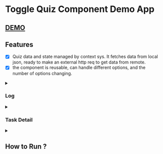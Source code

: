# Toggle Quiz Component Demo App

## [DEMO](https://mgunsd.github.io/Toggle-Quiz-Card/)

## Features

- [x] Quiz data and state managed by context sys. It fetches data from local json, ready to make an external http req to get data from remote.
- [x] the component is reusable, can handle different options, and the number of options changing.

<details><summary><h3>Log</h3></summary>

- `npx create-react-app toggle-quiz typescript`
- `yarn add styled-components`
- `yarn add @types/styled-components gh-pages --dev`

```
"compilerOptions": {
  ...
    "baseUrl": "src"
  },
```

- `git commit -am "Project started based on CRA-typescript"`
- `git commit -am "Absolute path configured at tsconfig.json"`
- `git commit -m "Helper packages and devDependencies installed: styled-components gh-pages"`
- `git commit -m "Reusable containers constructed"`

- `git commit -m "Quiz Context & Theme Context constructed"`

  - I know it is a bit overshot to contsruct a context for small component, I dit it incase other features or data request funcs. can be added in the future. Alternatively I could have keep all my states in useState hooks and helper funcs in Quiz.tsx Component.
  - Theme context may not needed neither :).

- `git commit -m "Data quiz.json handled by QuizContext"`
- `git commit -m "Toggle switch animation featute added"`
- `git commit -m "Simplified file structure"`

</details>

<details><summary><h3>Task Detail</h3></summary>

## Coding Task

The task is to make a component using React. I video of how the component should work is attached.
The link to the zeplin project is here (you can use this to get styles for the component):[link](zpl.io/aR3rr0b)

### Requirements:

- [x] the component should be responsive down to 320px
- [x] some form of type checking should be used e.g. flow, propTypes, typescript
- [ ]the solution should lock once the correct answer is reached so the toggles can no longer be switched
- [x] the component should be reusable i.e. It should be designed so it can easily support the data presented changing e.g. a different scenario in which the question is: "What are the ideal conditions inside an office?" With toggle options of, for instance, (good pay, bad pay). (lot of meetings, less meetings), (free coffee, expensive coffee), (bear in office, dog in office). I.e. the options, and the number of options changing.
- [x] Ignore the navbar or footer just the toggles component itself
- [x] the toggles should animate between the two states (see attached video)
- [] the background color should change in proportion to how "correct" the answer is (see video attached)

</details>

<details>
<summary> <h2>How to Run ?</h2>
</summary>

This project was bootstrapped with [Create React App](https://github.com/facebook/create-react-app).

## Available Scripts

In the project directory, you can run:

### `yarn start`

Runs the app in the development mode.<br />
Open [http://localhost:3000](http://localhost:3000) to view it in the browser.

The page will reload if you make edits.<br />
You will also see any lint errors in the console.

### `yarn test`

Launches the test runner in the interactive watch mode.<br />
See the section about [running tests](https://facebook.github.io/create-react-app/docs/running-tests) for more information.

### `yarn build`

Builds the app for production to the `build` folder.<br />
It correctly bundles React in production mode and optimizes the build for the best performance.

The build is minified and the filenames include the hashes.<br />
Your app is ready to be deployed!

See the section about [deployment](https://facebook.github.io/create-react-app/docs/deployment) for more information.

### `yarn eject`

**Note: this is a one-way operation. Once you `eject`, you can’t go back!**

If you aren’t satisfied with the build tool and configuration choices, you can `eject` at any time. This command will remove the single build dependency from your project.

Instead, it will copy all the configuration files and the transitive dependencies (webpack, Babel, ESLint, etc) right into your project so you have full control over them. All of the commands except `eject` will still work, but they will point to the copied scripts so you can tweak them. At this point you’re on your own.

You don’t have to ever use `eject`. The curated feature set is suitable for small and middle deployments, and you shouldn’t feel obligated to use this feature. However we understand that this tool wouldn’t be useful if you couldn’t customize it when you are ready for it.

## Learn More

You can learn more in the [Create React App documentation](https://facebook.github.io/create-react-app/docs/getting-started).

To learn React, check out the [React documentation](https://reactjs.org/).

</details>
